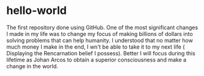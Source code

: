 # hello-world
The first repository done using GitHub.
One of the most significant changes I made in my life was to change my focus of making billions of dollars into solving problems that can help humanity. I understood that no matter how much money I make in the end, I wn't be able to take it to my next life ( Displaying the Rencarnation belief I possess). Better I will focus during this lifetime as Johan Arcos to obtain a superior consciousness and make a change in the world.
